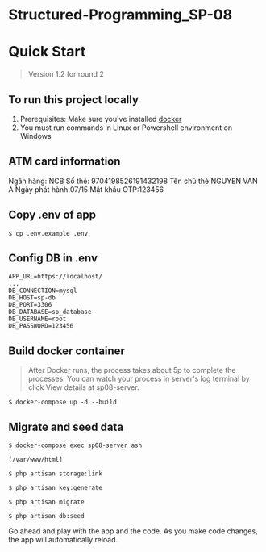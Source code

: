 # Structured-Programming_SP-08

# Quick Start
>
> Version 1.2 for round 2
>

## To run this project locally
1. Prerequisites: Make sure you've installed [docker]
2. You must run commands in Linux or Powershell environment on Windows

## ATM card information

Ngân hàng: NCB
Số thẻ: 9704198526191432198
Tên chủ thẻ:NGUYEN VAN A
Ngày phát hành:07/15
Mật khẩu OTP:123456

## Copy .env of app
```
$ cp .env.example .env
```

## Config DB in .env
```
APP_URL=https://localhost/
...
DB_CONNECTION=mysql
DB_HOST=sp-db
DB_PORT=3306
DB_DATABASE=sp_database
DB_USERNAME=root
DB_PASSWORD=123456
```

## Build docker container
>
> After Docker runs, the process takes about 5p to complete the processes. 
> You can watch your process in server's log terminal by click View details at sp08-server.
>

```
$ docker-compose up -d --build
```

## Migrate and seed data
```
$ docker-compose exec sp08-server ash

[/var/www/html]

$ php artisan storage:link

$ php artisan key:generate

$ php artisan migrate

$ php artisan db:seed

```

Go ahead and play with the app and the code. As you make code changes, the app will automatically reload.

[react]: https://reactjs.org/
[create-near-app]: https://github.com/near/create-near-app
[node.js]: https://nodejs.org/en/download/package-manager/
[jest]: https://jestjs.io/
[near accounts]: https://docs.near.org/docs/concepts/account
[near wallet]: https://wallet.testnet.near.org/
[near-cli]: https://github.com/near/near-cli
[gh-pages]: https://github.com/tschaub/gh-pages
[php]: https://www.php.net/downloads.php
[postgresql lts version]: https://www.postgresql.org/download/
[docker]: https://www.docker.com/
